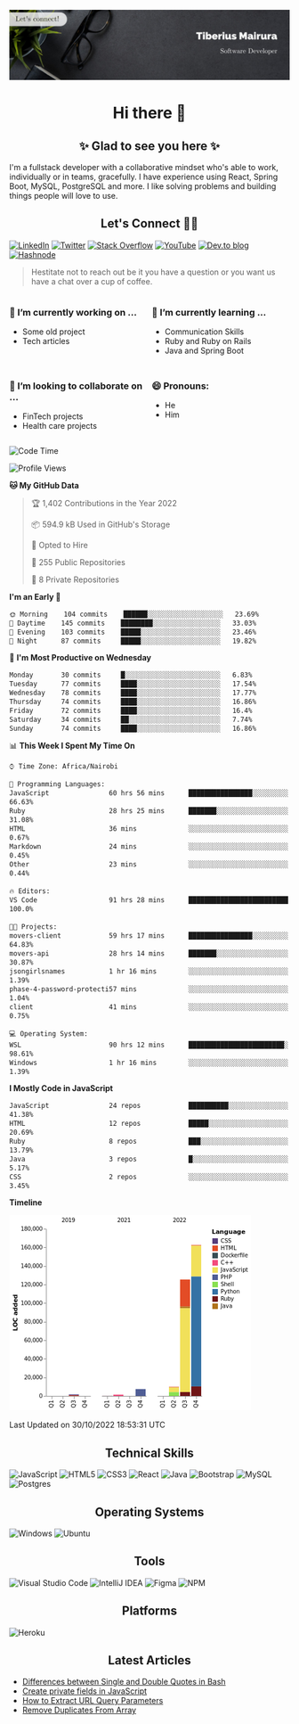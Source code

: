 ![cover-image](assets/images/banner.jpg)

<h1 align="center">
 Hi there 👋
</h1>

<h2 align="center"> ✨ Glad to see you here ✨ </h2>

I'm a fullstack developer with a collaborative mindset who's able to work, individually or in teams, gracefully. I have experience using React, Spring Boot, MySQL, PostgreSQL and more. I like solving problems and building things people will love to use.

<h2 align="center"> Let's Connect 🤝🏾 </h2>

[![LinkedIn](https://img.shields.io/badge/linkedin-%230077B5.svg?style=for-the-badge&logo=linkedin&logoColor=white)](https://www.linkedin.com/in/tiberius-mairura/) [![Twitter](https://img.shields.io/badge/Twitter-%231DA1F2.svg?style=for-the-badge&logo=Twitter&logoColor=white)](https://twitter.com/hermit_tiberius) [![Stack Overflow](https://img.shields.io/badge/-Stackoverflow-FE7A16?style=for-the-badge&logo=stack-overflow&logoColor=white)](https://stackoverflow.com/users/11869442/tiberius) [![YouTube](https://img.shields.io/badge/YouTube-%23FF0000.svg?style=for-the-badge&logo=YouTube&logoColor=white)](https://www.youtube.com/channel/UCEyv3oMzvLUv6tGs9KD_S_A) [![Dev.to blog](https://img.shields.io/badge/dev.to-0A0A0A?style=for-the-badge&logo=dev.to&logoColor=white)](https://dev.to/hermitex) [![Hashnode](https://img.shields.io/badge/Hashnode-2962FF?style=for-the-badge&logo=hashnode&logoColor=white)](https://hashnode.com/@hermitex)

> Hestitate not to reach out be it you have a question or you want us have a chat over a cup of coffee.

<div style="display: grid; gap: 0.5rem; grid-template-columns: repeat(2, 1fr);">

<div>

<h3>🔭  I’m currently working on ...</h3>

- Some old project
- Tech articles

</div>

<div>

<h3>🌱 I’m currently learning ...</h3>

- Communication Skills
- Ruby and Ruby on Rails
- Java and Spring Boot

</div>

<div>
<h3>👯 I’m looking to collaborate on ...</h3>

- FinTech projects
- Health care projects

</div>

<div>
<h3>😄 Pronouns:</h3>

- He
- Him
  
</div>

</div>

<!--START_SECTION:waka-->
![Code Time](http://img.shields.io/badge/Code%20Time-759%20hrs%2015%20mins-blue)

![Profile Views](http://img.shields.io/badge/Profile%20Views-4-blue)

**🐱 My GitHub Data** 

> 🏆 1,402 Contributions in the Year 2022
 > 
> 📦 594.9 kB Used in GitHub's Storage 
 > 
> 💼 Opted to Hire
 > 
> 📜 255 Public Repositories 
 > 
> 🔑 8 Private Repositories  
 > 
**I'm an Early 🐤** 

```text
🌞 Morning    104 commits    ██████░░░░░░░░░░░░░░░░░░░   23.69% 
🌆 Daytime    145 commits    ████████░░░░░░░░░░░░░░░░░   33.03% 
🌃 Evening    103 commits    █████░░░░░░░░░░░░░░░░░░░░   23.46% 
🌙 Night      87 commits     █████░░░░░░░░░░░░░░░░░░░░   19.82%

```
📅 **I'm Most Productive on Wednesday** 

```text
Monday       30 commits     █░░░░░░░░░░░░░░░░░░░░░░░░   6.83% 
Tuesday      77 commits     ████░░░░░░░░░░░░░░░░░░░░░   17.54% 
Wednesday    78 commits     ████░░░░░░░░░░░░░░░░░░░░░   17.77% 
Thursday     74 commits     ████░░░░░░░░░░░░░░░░░░░░░   16.86% 
Friday       72 commits     ████░░░░░░░░░░░░░░░░░░░░░   16.4% 
Saturday     34 commits     ██░░░░░░░░░░░░░░░░░░░░░░░   7.74% 
Sunday       74 commits     ████░░░░░░░░░░░░░░░░░░░░░   16.86%

```


📊 **This Week I Spent My Time On** 

```text
⌚︎ Time Zone: Africa/Nairobi

💬 Programming Languages: 
JavaScript               60 hrs 56 mins      ████████████████░░░░░░░░░   66.63% 
Ruby                     28 hrs 25 mins      ███████░░░░░░░░░░░░░░░░░░   31.08% 
HTML                     36 mins             ░░░░░░░░░░░░░░░░░░░░░░░░░   0.67% 
Markdown                 24 mins             ░░░░░░░░░░░░░░░░░░░░░░░░░   0.45% 
Other                    23 mins             ░░░░░░░░░░░░░░░░░░░░░░░░░   0.44%

🔥 Editors: 
VS Code                  91 hrs 28 mins      █████████████████████████   100.0%

🐱‍💻 Projects: 
movers-client            59 hrs 17 mins      ████████████████░░░░░░░░░   64.83% 
movers-api               28 hrs 14 mins      ███████░░░░░░░░░░░░░░░░░░   30.87% 
jsongirlsnames           1 hr 16 mins        ░░░░░░░░░░░░░░░░░░░░░░░░░   1.39% 
phase-4-password-protecti57 mins             ░░░░░░░░░░░░░░░░░░░░░░░░░   1.04% 
client                   41 mins             ░░░░░░░░░░░░░░░░░░░░░░░░░   0.75%

💻 Operating System: 
WSL                      90 hrs 12 mins      ████████████████████████░   98.61% 
Windows                  1 hr 16 mins        ░░░░░░░░░░░░░░░░░░░░░░░░░   1.39%

```

**I Mostly Code in JavaScript** 

```text
JavaScript               24 repos            ██████████░░░░░░░░░░░░░░░   41.38% 
HTML                     12 repos            █████░░░░░░░░░░░░░░░░░░░░   20.69% 
Ruby                     8 repos             ███░░░░░░░░░░░░░░░░░░░░░░   13.79% 
Java                     3 repos             █░░░░░░░░░░░░░░░░░░░░░░░░   5.17% 
CSS                      2 repos             ░░░░░░░░░░░░░░░░░░░░░░░░░   3.45%

```


**Timeline**

![Chart not found](https://raw.githubusercontent.com/hermitex/hermitex/main/charts/bar_graph.png) 


 Last Updated on 30/10/2022 18:53:31 UTC
<!--END_SECTION:waka-->

<h2 align="center"> Technical Skills </h2>

![JavaScript](https://img.shields.io/badge/javascript-%23323330.svg?style=for-the-badge&logo=javascript&logoColor=%23F7DF1E) ![HTML5](https://img.shields.io/badge/html5-%23E34F26.svg?style=for-the-badge&logo=html5&logoColor=white) ![CSS3](https://img.shields.io/badge/css3-%231572B6.svg?style=for-the-badge&logo=css3&logoColor=white) ![React](https://img.shields.io/badge/react-%2320232a.svg?style=for-the-badge&logo=react&logoColor=%2361DAFB) ![Java](https://img.shields.io/badge/java-%23ED8B00.svg?style=for-the-badge&logo=java&logoColor=white) ![Bootstrap](https://img.shields.io/badge/bootstrap-%23563D7C.svg?style=for-the-badge&logo=bootstrap&logoColor=white) ![MySQL](https://img.shields.io/badge/mysql-%2300f.svg?style=for-the-badge&logo=mysql&logoColor=white) ![Postgres](https://img.shields.io/badge/postgres-%23316192.svg?style=for-the-badge&logo=postgresql&logoColor=white)

<h2 align="center"> Operating Systems </h2>

![Windows](https://img.shields.io/badge/Windows-0078D6?style=for-the-badge&logo=windows&logoColor=white) ![Ubuntu](https://img.shields.io/badge/Ubuntu-E95420?style=for-the-badge&logo=ubuntu&logoColor=white)

<h2 align="center"> Tools </h2>

![Visual Studio Code](https://img.shields.io/badge/Visual%20Studio%20Code-0078d7.svg?style=for-the-badge&logo=visual-studio-code&logoColor=white) ![IntelliJ IDEA](https://img.shields.io/badge/IntelliJIDEA-000000.svg?style=for-the-badge&logo=intellij-idea&logoColor=white) ![Figma](https://img.shields.io/badge/figma-%23F24E1E.svg?style=for-the-badge&logo=figma&logoColor=white) ![NPM](https://img.shields.io/badge/NPM-%23000000.svg?style=for-the-badge&logo=npm&logoColor=white)

<h2 align="center"> Platforms </h2>

![Heroku](https://img.shields.io/badge/heroku-%23430098.svg?style=for-the-badge&logo=heroku&logoColor=white)

 <h2 align="center">Latest Articles </h2>

- [Differences between Single and Double Quotes in Bash](https://dev.to/hermitex/differences-between-single-and-double-quotes-in-bash-3eog)
- [Create private fields in JavaScript](https://dev.to/hermitex/create-private-fields-in-javascript-3ean)
- [How to Extract URL Query Parameters](https://dev.to/hermitex/how-to-extract-url-search-parameters-4k58)
- [Remove Duplicates From Array](https://dev.to/hermitex/remove-duplicates-from-array-1d6h)
